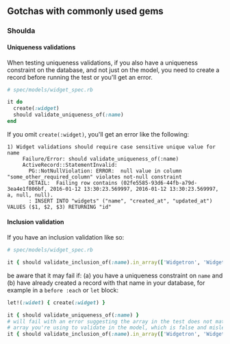 ## Gotchas with commonly used gems

### Shoulda

#### Uniqueness validations

When testing uniqueness validations, if you also have a uniqueness constraint on the database, and not just on the model, you need to create a record before running the test or you'll get an error.


```ruby
# spec/models/widget_spec.rb

it do
  create(:widget)
  should validate_uniqueness_of(:name)
end
```

If you omit `create(:widget)`, you'll get an error like the following:

```
1) Widget validations should require case sensitive unique value for name
     Failure/Error: should validate_uniqueness_of(:name)
     ActiveRecord::StatementInvalid:
       PG::NotNullViolation: ERROR:  null value in column "some_other_required_column" violates not-null constraint
       DETAIL:  Failing row contains (02fe5585-93d6-44fb-a79d-3ea4e1f806bf, 2016-01-12 13:30:23.569997, 2016-01-12 13:30:23.569997, a, null, null).
       : INSERT INTO "widgets" ("name", "created_at", "updated_at") VALUES ($1, $2, $3) RETURNING "id"
```

#### Inclusion validation

If you have an inclusion validation like so:

```ruby
# spec/models/widget_spec.rb

it { should validate_inclusion_of(:name).in_array(['Widgetron', 'Widgetron Deluxe']) }
```

be aware that it may fail if: (a) you have a uniqueness constraint on `name` and (b) have already created a record with that name in your database, for example in a `before :each` or `let` block:

```ruby
let!(:widet) { create(:widget) }

it { should validate_uniqueness_of(:name) }
# will fail with an error suggesting the array in the test does not match the
# array you're using to validate in the model, which is false and misleading.
it { should validate_inclusion_of(:name).in_array(['Widgetron', 'Widgetron Deluxe']) }
```
